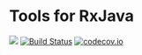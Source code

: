 # Tools for RxJava

[![](https://jitpack.io/v/mproberts/rxtools.svg)](https://jitpack.io/#mproberts/rxtools)
[![Build Status](https://travis-ci.org/mproberts/rxtools.svg?branch=master)](https://travis-ci.org/mproberts/rxtools)
[![codecov.io](https://codecov.io/github/mproberts/rxtools/coverage.svg?branch=master)](https://codecov.io/github/mproberts/rxtools?branch=master)

